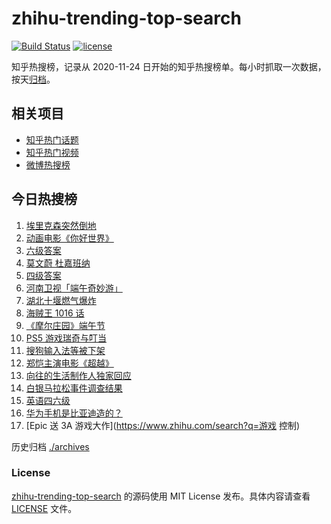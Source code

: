 # zhihu-trending-top-search

[![Build Status](https://github.com/justjavac/zhihu-trending-top-search/workflows/ci/badge.svg?branch=main)](https://github.com/justjavac/zhihu-trending-top-search/actions)
[![license](https://img.shields.io/github/license/justjavac/zhihu-trending-top-search)](https://github.com/justjavac/zhihu-trending-top-search/blob/main/LICENSE)

知乎热搜榜，记录从 2020-11-24 日开始的知乎热搜榜单。每小时抓取一次数据，按天[归档](./archives)。

## 相关项目

- [知乎热门话题](https://github.com/justjavac/zhihu-trending-hot-questions)
- [知乎热门视频](https://github.com/justjavac/zhihu-trending-hot-video)
- [微博热搜榜](https://github.com/justjavac/weibo-trending-hot-search)

## 今日热搜榜

<!-- BEGIN -->
<!-- 最后更新时间 Sun Jun 13 2021 21:18:28 GMT+0800 (China Standard Time) -->

1. [埃里克森突然倒地](https://www.zhihu.com/search?q=埃里克森)
2. [动画电影《你好世界》](https://www.zhihu.com/search?q=你好世界)
3. [六级答案](https://www.zhihu.com/search?q=六级答案)
4. [莫文蔚 杜嘉班纳](https://www.zhihu.com/search?q=莫文蔚)
5. [四级答案](https://www.zhihu.com/search?q=四级答案)
6. [河南卫视「端午奇妙游」](https://www.zhihu.com/search?q=端午奇妙游)
7. [湖北十堰燃气爆炸](https://www.zhihu.com/search?q=十堰燃气爆炸)
8. [海贼王 1016 话](https://www.zhihu.com/search?q=海贼王)
9. [《摩尔庄园》端午节](https://www.zhihu.com/search?q=摩尔庄园)
10. [PS5 游戏瑞奇与叮当](https://www.zhihu.com/search?q=瑞奇与叮当)
11. [搜狗输入法等被下架](https://www.zhihu.com/search?q=输入法)
12. [郑恺主演电影《超越》](https://www.zhihu.com/search?q=郑恺)
13. [向往的生活制作人独家回应](https://www.zhihu.com/search?q=向往的生活)
14. [白银马拉松事件调查结果](https://www.zhihu.com/search?q=甘肃白银马拉松)
15. [英语四六级](https://www.zhihu.com/search?q=四六级)
16. [华为手机是比亚迪造的？](https://www.zhihu.com/search?q=华为手机)
17. [Epic 送 3A 游戏大作](https://www.zhihu.com/search?q=游戏 控制)

<!-- END -->

历史归档 [./archives](./archives)

### License

[zhihu-trending-top-search](https://github.com/justjavac/zhihu-trending-top-search)
的源码使用 MIT License 发布。具体内容请查看 [LICENSE](./LICENSE) 文件。
